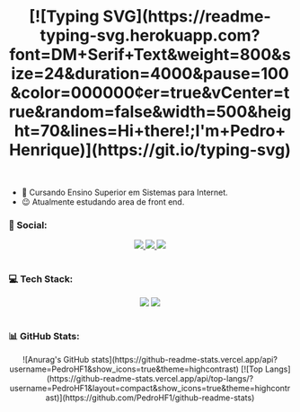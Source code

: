 <h1 align="center">
    [![Typing SVG](https://readme-typing-svg.herokuapp.com?font=DM+Serif+Text&weight=800&size=24&duration=4000&pause=100&color=000000&center=true&vCenter=true&random=false&width=500&height=70&lines=Hi+there!;I'm+Pedro+Henrique)](https://git.io/typing-svg)
</h1>

<br>

- 🌱 Cursando Ensino Superior em Sistemas para Internet.
- 😉 Atualmente estudando area de front end.

### 📱 Social:
<div align="center">
<a href="https://www.linkedin.com/in/pedro-henrique-ferreira-bbaa67245/"><img src="https://img.shields.io/badge/linkedin-%230077B5.svg?style=for-the-badge&logo=linkedin&logoColor=white"> </a>
<a href=""><img src="https://img.shields.io/badge/Instagram-%23E4405F.svg?style=for-the-badge&logo=Instagram&logoColor=white"> </a>
<a href="mailto:dragcraft11@gmail.com"><img src="https://img.shields.io/badge/Gmail-D14836?style=for-the-badge&logo=gmail&logoColor=white"> </a>
</div>

<br>

### 💻 Tech Stack:
<div align="center">
    <img src="https://skillicons.dev/icons?i=react,bootstrap,html,css,github,tailwind,git" />
    <img src="https://skillicons.dev/icons?i=nodejs,javascript,typescript,mongodb,c++,java,mysql,postgres" /><br>
</div>

<br>

### 📊 GitHub Stats:
<div align="center">
![Anurag's GitHub stats](https://github-readme-stats.vercel.app/api?username=PedroHF1&show_icons=true&theme=highcontrast)
[![Top Langs](https://github-readme-stats.vercel.app/api/top-langs/?username=PedroHF1&layout=compact&show_icons=true&theme=highcontrast)](https://github.com/PedroHF1/github-readme-stats)
</div>
